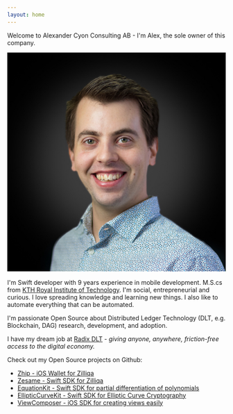 ```yaml
---
layout: home
---
```

Welcome to Alexander Cyon Consulting AB - I'm Alex, the sole owner of this company.

![Photo](Photo.jpg)

I'm Swift developer with 9 years experience in mobile development. M.S.cs from [KTH Royal Institute of Technology](https://www.kth.se/en). I'm social, entrepreneurial and curious. I love spreading knowledge and learning new things. I also like to automate everything that can be automated.

I'm passionate Open Source about Distributed Ledger Technology (DLT, e.g. Blockchain, DAG) research, development, and adoption. 

I have my dream job at [Radix DLT](https://radixdlt.com) - *giving anyone, anywhere, friction-free access to the digital economy.*

Check out my Open Source projects on Github:

- [Zhip - iOS Wallet for Zilliqa](https://github.com/OpenZesame/Zhip)
- [Zesame - Swift SDK for Zilliqa](https://github.com/OpenZesame/Zesame)
- [EquationKit - Swift SDK for partial differentiation of polynomials](https://github.com/Sajjon/EquationKit)
- [EllipticCurveKit - Swift SDK for Elliptic Curve Cryptography](https://github.com/Sajjon/EllipticCurveKit)
- [ViewComposer - iOS SDK for creating views easily](https://github.com/Sajjon/ViewComposer)